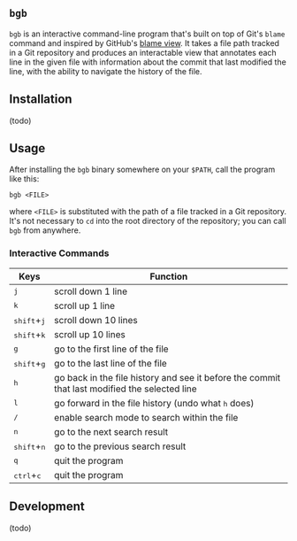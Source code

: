 ## `bgb`

`bgb` is an interactive command-line program that's built on top of Git's `blame` command and inspired by GitHub's [blame view](https://github.com/OsamaSayegh/bgb/blame/main/main.go). It takes a file path tracked in a Git repository and produces an interactable view that annotates each line in the given file with information about the commit that last modified the line, with the ability to navigate the history of the file.

## Installation

(todo)

## Usage

After installing the `bgb` binary somewhere on your `$PATH`, call the program like this:

```
bgb <FILE>
```

where `<FILE>` is substituted with the path of a file tracked in a Git repository. It's not necessary to `cd` into the root directory of the repository; you can call `bgb` from anywhere.

### Interactive Commands

Keys | Function
| - | -
<kbd>j</kbd> | scroll down 1 line
<kbd>k</kbd> | scroll up 1 line
<kbd>shift</kbd>+<kbd>j</kbd> | scroll down 10 lines
<kbd>shift</kbd>+<kbd>k</kbd> | scroll up 10 lines
<kbd>g</kbd> | go to the first line of the file
<kbd>shift</kbd>+<kbd>g</kbd> | go to the last line of the file
<kbd>h</kbd> | go back in the file history and see it before the commit that last modified the selected line
<kbd>l</kbd> | go forward in the file history (undo what <kbd>h</kbd> does)
<kbd>/</kbd> | enable search mode to search within the file
<kbd>n</kbd> | go to the next search result
<kbd>shift</kbd>+<kbd>n</kbd> | go to the previous search result
<kbd>q</kbd> | quit the program
<kbd>ctrl</kbd>+<kbd>c</kbd> | quit the program

## Development

(todo)

